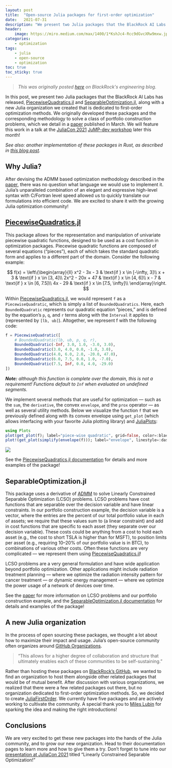 ```yaml
---
layout: post
title:  "Open-source Julia packages for first-order optimization"
date:   2021-07-31
description: "We present two Julia packages that the BlackRock AI Labs has released, PiecewiseQuadratics.jl and SeparableOptimization.jl, along with a new Julia organization we created that is dedicated to first-order optimization methods."
header:
    image: https://miro.medium.com/max/1400/1*KshJc4-Rcc9dGvcXRw9mxw.jpeg
categories:
    - optimization
tags:
    - julia
    - open-source
    - optimization
toc: true
toc_sticky: true
---
```

> *This was originally posted [here](https://medium.com/blackrock-engineering/open-source-julia-packages-for-first-order-optimization-ac51f0f1aa09) on BlackRock's engineering blog.*

In this post, we present two Julia packages that the BlackRock AI Labs has released, [PiecewiseQuadratics.jl](https://github.com/JuliaFirstOrder/PiecewiseQuadratics.jl) and [SeparableOptimization.jl](https://github.com/JuliaFirstOrder/SeparableOptimization.jl), along with a new Julia organization we created that is dedicated to first-order optimization methods. We originally developed these packages and the corresponding methodology to solve a class of portfolio construction problems, which we detail in a [paper](https://arxiv.org/abs/2103.05455) published in March. We will feature this work in a talk at the [JuliaCon 2021](https://juliacon.org/2021/) [JuMP-dev workshop](https://jump.dev/meetings/juliacon2021/) later this month!

*See also: another implementation of these packages in Rust, as described in [this blog post](https://medium.com/blackrock-engineering/writing-an-optimization-library-in-rust-588628c0e500).*

## Why Julia?
After devising the ADMM based optimization methodology described in the [paper](https://arxiv.org/abs/2103.05455), there was no question what language we would use to implement it. Julia’s unparalleled combination of an elegant and expressive high-level syntax with C/Fortran level speed allowed us to quickly translate our formulations into efficient code. We are excited to share it with the growing Julia optimization community!

## [PiecewiseQuadratics.jl](https://github.com/JuliaFirstOrder/PiecewiseQuadratics.jl)
This package allows for the representation and manipulation of univariate piecewise quadratic functions, designed to be used as a cost function in optimization packages.
Piecewise quadratic functions are composed of several equations (“pieces”), each of which takes the standard quadratic form and applies to a different part of the domain. Consider the following example:

$$
f(x) = \left\{\begin{array}{ll}
x^2 - 3x - 3 & \text{if } x \in [-\infty, 3]\\
x + 3 & \text{if } x \in [3, 4]\\
2x^2 - 20x + 47 & \text{if } x \in [4, 6]\\
x - 7 & \text{if } x \in [6, 7.5]\\
4x - 29 & \text{if } x \in [7.5, \infty]\\
\end{array}\right.
$$


Within [PiecewiseQuadratics.jl](https://github.com/JuliaFirstOrder/PiecewiseQuadratics.jl), we would represent `f` as a `PiecewiseQuadratic`, which is simply a list of `BoundedQuadratics`. Here, each `BoundedQuadratic` represents our quadratic equation “pieces,” and is defined by the equation’s `p`, `q`, and `r` terms along with the `Interval` it applies to (represented by `[lb, ub]`). Altogether, we represent f with the following code:
```julia
f = PiecewiseQuadratic([
    # BoundedQuadratic(lb, ub, p, q, r),
    BoundedQuadratic(-Inf, 3.0, 1.0, -3.0, 3.0),
    BoundedQuadratic(3.0, 4.0, 0.0, -1.0, 3.0),
    BoundedQuadratic(4.0, 6.0, 2.0, -20.0, 47.0),
    BoundedQuadratic(6.0, 7.5, 0.0, 1.0, -7.0),
    BoundedQuadratic(7.5, Inf, 0.0, 4.0, -29.0)
])
```
***Note:*** *although this function is complete over the domain, this is not a requirement! Functions default to `Inf` when evaluated on undefined segments.*

We implement several methods that are useful for optimization — such as the `sum`, the `derivative`, the convex `envelope`, and the `prox` operator — as well as several utility methods. Below we visualize the function `f` that we previously defined along with its convex envelope using `get_plot` (which allows interfacing with your favorite Julia plotting library) and [JuliaPlots](http://juliaplots.org/):
```julia
using Plots
plot(get_plot(f); label="piece-wise quadratic", grid=false, color=:black)
plot!(get_plot(simplify(envelope(f))); label="envelope", linestyle=:dash, color=:blue, la=0.5)
```

![](https://miro.medium.com/max/700/1*7NKzaEbGVDkwXepADdBsnQ.png)

See the [PiecewiseQuadratics.jl documentation](https://juliafirstorder.github.io/PiecewiseQuadratics.jl/stable/) for details and more examples of the package!

## SeparableOptimization.jl
This package uses a derivative of [ADMM](https://stanford.edu/~boyd/admm.html) to solve Linearly Constrained Separable Optimization (LCSO) problems. LCSO problems have cost functions that are separable over the decision variable and have linear constraints.
In our portfolio construction example, the decision variable is a vector, where the entries are the percent of our total portfolio value in each of assets; we require that these values sum to (a linear constraint) and add in cost functions that are specific to each asset (they separate over our decision variable). These costs could be anything from a cost to hold each asset (e.g., the cost to short TSLA is higher than for MSFT), to position limits per asset (e.g., requiring 10–20% of our portfolio value is in BTC), to combinations of various other costs. Often these functions are very complicated — we represent them using [PiecewiseQuadratics.jl](https://github.com/JuliaFirstOrder/PiecewiseQuadratics.jl)!

LCSO problems are a very general formulation and have wide application beyond portfolio optimization. Other applications might include radiation treatment planning — where we optimize the radiation intensity pattern for cancer treatment — or dynamic energy management — where we optimize the power usage of a network of devices over time.

See the [paper](https://arxiv.org/abs/2103.05455) for more information on LCSO problems and our portfolio construction example, and the [SeparableOptimization.jl documentation](https://juliafirstorder.github.io/SeparableOptimization.jl/dev/) for details and examples of the package!

## A new Julia organization
In the process of open sourcing these packages, we thought a lot about how to maximize their impact and usage. Julia’s open-source community often organizes around [GitHub Organizations](https://julialang.org/community/organizations/).

> “This allows for a higher degree of collaboration and structure that ultimately enables each of these communities to be self-sustaining.”

Rather than hosting these packages on [BlackRock’s GitHub](https://github.com/blackrock/), we wanted to find an organization to host them alongside other related packages that would be of mutual benefit. After discussion with various organizations, we realized that there were a few related packages out there, but no organization dedicated to first-order optimization methods. So, we decided to create [JuliaFirstOrder](https://github.com/JuliaFirstOrder). We currently have five packages and are actively working to cultivate the community. A special thank you to [Miles Lubin](https://mlubin.github.io/) for sparking the idea and making the right introductions!

## Conclusions
We are very excited to get these new packages into the hands of the Julia community, and to grow our new organization. Head to their documentation pages to learn more and how to give them a try. Don’t forget to tune into our [presentation at JuliaCon 2021](https://live.juliacon.org/talk/FGUEAM) titled “Linearly Constrained Separable Optimization!”